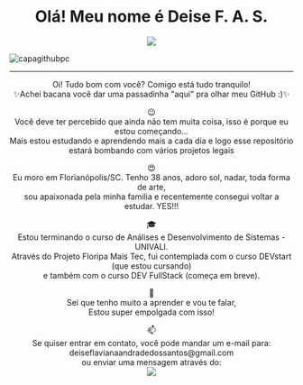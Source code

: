 <h1 align="center">Olá! Meu nome é Deise F. A. S.</h1>

<p align="center">
  <!-- Typing SVG by DenverCoder1 - https://github.com/DenverCoder1/readme-typing-svg -->
  <a href="https://github.com/DenverCoder1/readme-typing-svg">
    <img src="https://readme-typing-svg.demolab.com/?lines=Estou%20começando%20na%20programação,;E%20muito%20feliz%20em...;Poder%20aprender%20sempre%20mais.&font=Fira%20Code&center=true&width=440&height=45&color=FC6F1C&vCenter=true&pause=1000&size=22" /></a>
</p>

![capagithubpc](https://user-images.githubusercontent.com/71991444/211434235-bcf4257e-6a05-40bb-99c1-7da0a3d50efe.png)


***


<p align="center">
Oi! Tudo bom com você? Comigo está tudo tranquilo!
<br>✨Achei bacana você dar uma passadinha "aqui" pra olhar meu GitHub :)✨  
</p>


<p align="center">
😉
<br>Você deve ter percebido que ainda não tem muita coisa, isso é porque eu estou começando...
<br>Mais estou estudando e aprendendo mais a cada dia e logo esse repositório estará bombando com vários projetos legais
</p>


<p align="center">
  😍
  <br>Eu moro em Florianópolis/SC. Tenho 38 anos, adoro sol, nadar, toda forma de arte, 
  <br>sou apaixonada pela minha familia e
  recentemente consegui voltar a estudar. YES!!!
  </p>


<p align="center">
  🎓
  <br>Estou terminando o curso de Análises e Desenvolvimento de Sistemas - UNIVALI.
  <br>Através do Projeto Floripa Mais Tec, fui contemplada com o curso DEVstart (que estou cursando)
  <br>e também com o curso DEV FullStack (começa em breve).
</p>


<p align="center">
  🌱
  <br>Sei que tenho muito a aprender e vou te falar,
  <br>Estou super empolgada com isso!
</p>


<p align="center">
  📫
  <br>Se quiser entrar em contato, você pode mandar um e-mail para:
  <br>deiseflavianaandradedossantos@gmail.com
  <br>ou enviar uma mensagem através do:<br>
  <a href="https://www.linkedin.com/in/deise-flaviana-andrade-dos-santos-8405771b7/" target="_blank"><img src="https://img.shields.io/badge/LinkedIn-0077B5?style=for-the-badge&logo=linkedin&logoColor=white" target="_blank"></a>
</p>


  



